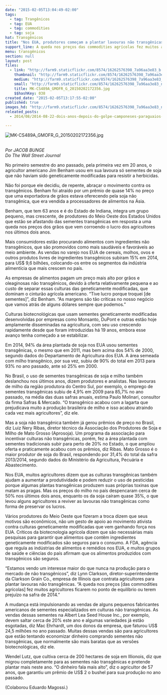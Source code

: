 ```yaml
---
date: "2015-02-05T13:04:49-02:00"
tags:
  - tag: Trangênicos
  - tag: EUA
  - tag: commodities
  - tag: soja
hat: Transgênicos
title: "Nos EUA, produtores começam a plantar lavouras não transgênicas "
support_line: A queda nos preços das commodities agrícolas fez muitos agricultores ficarem terem prejuízo na safra de 2014.
menu: transgênicos
section: null
layout: post
files:
  - link: "http://farm9.staticflickr.com/8574/16262576398_7a96aa3e83_b.jpg"
    thumbnail: "http://farm9.staticflickr.com/8574/16262576398_7a96aa3e83_t.jpg"
    medium: "http://farm9.staticflickr.com/8574/16262576398_7a96aa3e83_z.jpg"
    small: "http://farm9.staticflickr.com/8574/16262576398_7a96aa3e83_n.jpg"
    title: MK-CS489A_GMOFR_G_20150202172356.jpg
    $$hashKey: 038
created_date: "2015-02-05T13:17:55-02:00"
published: true
images_hd: "http://farm9.staticflickr.com/8574/16262576398_7a96aa3e83_n.jpg"
releated_posts:
  - 2014/08/2014-08-22-dois-anos-depois-do-golpe-camponeses-paraguaios-sofrem-com-a-soja.md

---
```

<p><img alt="MK-CS489A_GMOFR_G_20150202172356.jpg" src="http://farm9.staticflickr.com/8574/16262576398_7a96aa3e83_b.jpg" /></p>

<p><br />
<em>Por JACOB BUNGE</em><br />
<em>Do The Wall Street Journal</em></p>

<p>No primeiro semestre do ano passado, pela primeira vez em 20 anos, o agricultor americano Jim Benham usou em sua lavoura s&oacute; sementes de soja que n&atilde;o haviam sido geneticamente modificadas para resistir a herbicidas.</p>

<p>N&atilde;o foi porque ele decidiu, de repente, abra&ccedil;ar o movimento contra os transg&ecirc;nicos. Benham foi atra&iacute;do por um pr&ecirc;mio de quase 14% no pre&ccedil;o que uma exportadora de gr&atilde;os estava oferecendo pela soja n&atilde;o transg&ecirc;nica, que era vendida a processadores de alimentos na &Aacute;sia.</p>

<p>Benham, que tem 63 anos e &eacute; do Estado de Indiana, integra um grupo pequeno, mas crescente, de produtores do Meio Oeste dos Estados Unidos que est&atilde;o se afastando das sementes transg&ecirc;nicas em resposta a uma queda nos pre&ccedil;os dos gr&atilde;os que vem corroendo o lucro dos agricultores nos &uacute;ltimos dois anos.</p>

<p>Mais consumidores est&atilde;o procurando alimentos com ingredientes n&atilde;o transg&ecirc;nicos, que s&atilde;o promovidos como mais saud&aacute;veis e favor&aacute;veis ao meio ambiente. As vendas no varejo nos EUA de cereais, molhos, ovos e outros produtos livres de ingredientes transg&ecirc;nicos subiram 15% em 2014, para US$ 9,6 bilh&otilde;es, colocando-os entre os segmentos da ind&uacute;stria aliment&iacute;cia que mais crescem no pa&iacute;s.</p>

<p>As empresas de alimentos pagam um pre&ccedil;o mais alto por gr&atilde;os e oleaginosas n&atilde;o transg&ecirc;nicos, devido &agrave; oferta relativamente pequena e ao custo de separar essas culturas das geneticamente modificadas, que dominam o cintur&atilde;o agr&iacute;cola americano. &ldquo;Tive lucro porque troquei [de sementes]&rdquo;, diz Benham. &ldquo;As margens s&atilde;o t&atilde;o cr&iacute;ticas no nosso neg&oacute;cio que vamos atr&aacute;s de alguns d&oacute;lares sempre que podemos.&rdquo;</p>

<p>Culturas biotecnol&oacute;gicas que usam sementes geneticamente modificadas desenvolvidas por empresas como Monsanto, DuPont e outras est&atilde;o hoje amplamente disseminadas na agricultura, com seu uso crescendo rapidamente desde que foram introduzidas h&aacute; 19 anos, embora esse avan&ccedil;o tenha come&ccedil;ado a se estabilizar.</p>

<p>Em 2014, 94% da &aacute;rea plantada de soja nos EUA usou sementes transg&ecirc;nicas, o mesmo que em 2011, mas bem acima dos 54% de 2000, segundo dados do Departamento de Agricultura dos EUA. A &aacute;rea semeada com milho transg&ecirc;nico, por sua vez, subiu de 90% do total em 2013 para 93% no ano passado, ante s&oacute; 25% em 2000.</p>

<p>No Brasil, o uso de sementes transg&ecirc;nicas de soja e milho tamb&eacute;m deslanchou nos &uacute;ltimos anos, dizem produtores e analistas. Nas lavouras de milho da regi&atilde;o produtora do Centro Sul, por exemplo, o emprego de sementes transg&ecirc;nicas subiu de 4,9% em 2009 para 85,7% no ano passado, na m&eacute;dia das duas safras anuais, estima Paulo Molinari, consultor da firma Safras &amp; Mercado. &ldquo;O transg&ecirc;nico acabou com a lagarta que prejudicava muito a produ&ccedil;&atilde;o brasileira de milho e isso acabou atraindo cada vez mais agricultores&rdquo;, diz ele.</p>

<p>Mas a soja n&atilde;o transg&ecirc;nica tamb&eacute;m j&aacute; gerou pr&ecirc;mios de pre&ccedil;o no Brasil, diz Luiz Nery Ribas, diretor t&eacute;cnico da Associa&ccedil;&atilde;o dos Produtores de Soja e Milho de Mato Grosso (Aprosoja). Um programa da associa&ccedil;&atilde;o para incentivar culturas n&atilde;o transg&ecirc;nicas, por&eacute;m, fez a &aacute;rea plantada com sementes tradicionais subir para perto de 20% no Estado, o que ampliou oferta e praticamente acabou com os pr&ecirc;mios, diz Ribas. Mato Grosso &eacute; o maior produtor de soja do Brasil, respondendo por 31,4% do total da safra 2013/2014, segundo dados do Minist&eacute;rio da Agricultura, Pecu&aacute;ria e Abastecimento.</p>

<p>Nos EUA, muitos agricultores dizem que as culturas transg&ecirc;nicas tamb&eacute;m ajudam a aumentar a produtividade e podem reduzir o uso de pesticidas porque algumas plantas transg&ecirc;nicas produzem suas pr&oacute;prias toxinas que matam as pragas. Mas os pre&ccedil;os do milho no pa&iacute;s despencaram cerca de 50% nos &uacute;ltimos dois anos, enquanto os da soja ca&iacute;ram quase 35%, o que levou alguns agricultores a reviver as lavouras n&atilde;o transg&ecirc;nicas como forma de preservar os lucros.</p>

<p>V&aacute;rios produtores do Meio Oeste que fizeram a troca dizem que seus motivos s&atilde;o econ&ocirc;micos, n&atilde;o um gesto de apoio ao movimento ativista contra culturas geneticamente modificadas que vem ganhando for&ccedil;a nos EUA. Cr&iacute;ticos da biotecnologia agr&iacute;cola dizem que s&atilde;o necess&aacute;rias mais pesquisas para garantir que alimentos que cont&ecirc;m ingredientes geneticamente modificados s&atilde;o seguros para o consumo. A FDA, ag&ecirc;ncia que regula as ind&uacute;strias de alimentos e rem&eacute;dios nos EUA, e muitos grupos de sa&uacute;de e ci&ecirc;ncias do pa&iacute;s afirmam que os alimentos produzidos com transg&ecirc;nicos s&atilde;o seguros.</p>

<p>&ldquo;Estamos vendo um interesse maior do que nunca na produ&ccedil;&atilde;o para o mercado de n&atilde;o transg&ecirc;nicos&rdquo;, diz Lynn Clarkson, diretor-superintendente da Clarkson Grain Co., empresa de Illinois que contrata agricultores para plantar lavouras n&atilde;o transg&ecirc;nicas. &ldquo;A queda nos pre&ccedil;os [das commodities agr&iacute;colas] fez muitos agricultores ficarem no ponto de equil&iacute;brio ou terem preju&iacute;zo na safra de 2014.&rdquo;</p>

<p>A mudan&ccedil;a est&aacute; impulsionando as vendas de alguns pequenos fabricantes americanos de sementes especializados em culturas n&atilde;o transg&ecirc;nicas. As vendas dessas sementes na Albert Lea Seed House Inc., por exemplo, devem saltar cerca de 20% este ano e algumas variedades j&aacute; est&atilde;o esgotadas, diz Mac Ehrhardt, um dos donos da empresa, que faturou US$ 24,5 milh&otilde;es no ano passado. Muitas dessas vendas s&atilde;o para agricultores que est&atilde;o tentando economizar dinheiro comprando sementes n&atilde;o transg&ecirc;nicas, que normalmente s&atilde;o mais baratas que as vers&otilde;es biotecnol&oacute;gicas, diz ele.</p>

<p>Wendel Lutz, que cultiva cerca de 200 hectares de soja em Illionois, diz que migrou completamente para as sementes n&atilde;o transg&ecirc;nicas e pretende plantar mais neste ano. &ldquo;O dinheiro fala mais alto&rdquo;, diz o agricultor de 57 anos, que garantiu um pr&ecirc;mio de US$ 2 o bushel para sua produ&ccedil;&atilde;o no ano passado.</p>

<p>(Colaborou Eduardo Magossi.)</p>
